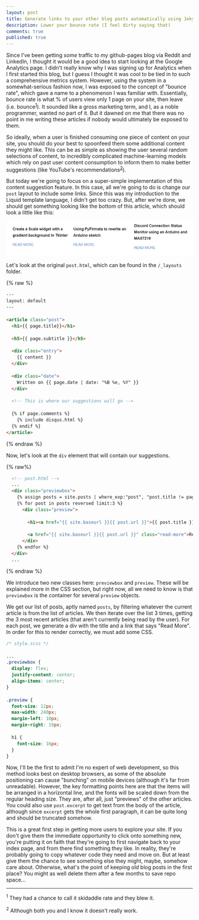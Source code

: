 ```yaml
---
layout: post
title: Generate links to your other blog posts automatically using Jekyll/Liquid
description: Lower your bounce rate (I feel dirty saying that)
comments: true
published: true
---
```


Since I've been getting _some_ traffic to my github-pages blog via Reddit and LinkedIn, I thought it would be a good idea to start
looking at the Google Analytics page. I didn't really know why I was signing up for Analytics when I first started this
blog, but I guess I thought it was cool to be tied in to such a comprehensive metrics system. However, using the system
in a somewhat-serious fashion now, I was exposed to the concept of "bounce rate", which gave a name to a phenomenon I
was familiar with. Essentially, bounce rate is what % of users view only 1 page on your site, then leave (i.e.
bounce<sup><a href="#1">1</a></sup>). It sounded like a gross marketing term, and I, as a noble programmer, wanted no
part of it. But it dawned on me that there was no point in me writing these articles if nobody would ultimately be
exposed to them.

So ideally, when a user is finished consuming one piece of content on your site, you should do your best to spoonfeed
them some additional content they might like. This can be as simple as showing the user several random selections of
content, to incredibly complicated machine-learning models which rely on past user content consumption to inform them to
make better suggestions (like YouTube's recommendations<sup><a href="#2">2</a></sup>).

But today we're going to focus on a super-simple implementation of this content suggestion feature. In this case, all
we're going to do is change our `post` layout to include some links. Since this was my introduction to the Liquid
template language, I didn't get too crazy. But, after we're done, we should get something looking like the bottom of
this article, which should look a little like this:

![example](../images/jekyll-links/example.png)

Let's look at the original `post.html`, which can be found in the `/_layouts` folder.

{% raw %}
```html
---
layout: default
---

<article class="post">
  <h1>{{ page.title}}</h1>

  <h5>{{ page.subtitle }}</h5>

  <div class="entry">
    {{ content }}
  </div>

  <div class="date">
    Written on {{ page.date | date: "%B %e, %Y" }}
  </div>

  <!-- This is where our suggestions will go -->

  {% if page.comments %}
    {% include disqus.html %}
  {% endif %}
</article>
```
{% endraw %}

Now, let's look at the `div` element that will contain our suggestions.

{% raw%}
```html
  <!-- post.html -->
  ...
  <div class="previewbox">
    {% assign posts = site.posts | where_exp:"post", "post.title != page.title" %}
    {% for post in posts reversed limit:3 %}
      <div class="preview">

        <h1><a href="{{ site.baseurl }}{{ post.url }}">{{ post.title }}</a></h1>

        <a href="{{ site.baseurl }}{{ post.url }}" class="read-more">Read More</a>
      </div>
    {% endfor %}
  </div>
  ...
```
{% endraw %}

We introduce two new classes here: `previewbox` and `preview`. These will be explained more in the CSS section, but
right now, all we need to know is that `previewbox` is the container for several `preview` objects.

We get our list of posts, aptly named `posts`, by filtering whatever the current article is from the list of articles.
We then iterate over the list 3 times, getting the 3 most recent articles (that aren't currently being read by the
user). For each post, we generate a div with the title and a link that says "Read More". In order for this to render
correctly, we must add some CSS.


```css
/* style.scss */

...
.previewbox {
  display: flex;
  justify-content: center;
  align-items: center;
}

.preview {
  font-size: 12px;
  max-width: 240px;
  margin-left: 10px;
  margin-right: 10px;

  h1 {
    font-size: 16px;
  }
}
```

Now, I'll be the first to admit I'm no expert of web development, so this method looks best on desktop browsers, as some
of the absolute positioning can cause "bunching" on mobile devices (although it's far from unreadable). However, the key
formatting points here are that the items will be arranged in a horizontal line, and the fonts will be scaled down from
the regular heading size. They are, after all, just "previews" of the other articles. You could also use `post.excerpt`
to get text from the body of the article, although since `excerpt` gets the whole first paragraph, it can be quite long
and should be truncated somehow.

This is a great first step in getting more users to explore your site. If you don't give them the immediate opportunity
to click onto something new, you're putting it on faith that they're going to first navigate back to your index page,
and from there find something they like. In reality, they're probably going to copy whatever code they need and
move on. But at least give them the chance to see something else they might, maybe, somehow care about. Otherwise,
what's the point of keeping old blog posts in the first place? You might as well delete them after a few months to save
repo space...

---
<sup id="1">1</sup> They had a chance to call it skidaddle rate and they blew it.

<sup id="2">2</sup> Although both you and I know it doesn't really work.